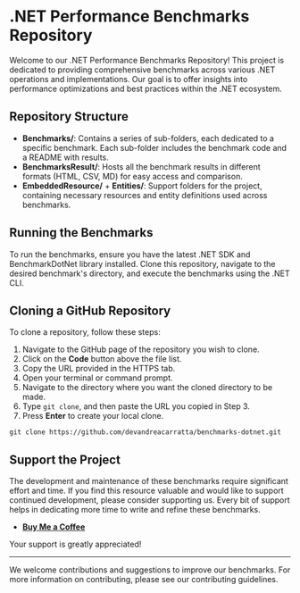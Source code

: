 # .NET Performance Benchmarks Repository

Welcome to our .NET Performance Benchmarks Repository! This project is dedicated to providing comprehensive benchmarks across various .NET operations and implementations. Our goal is to offer insights into performance optimizations and best practices within the .NET ecosystem.

## Repository Structure

- **Benchmarks/**: Contains a series of sub-folders, each dedicated to a specific benchmark. Each sub-folder includes the benchmark code and a README with results.
- **BenchmarksResult/**: Hosts all the benchmark results in different formats (HTML, CSV, MD) for easy access and comparison.
- **EmbeddedResource/** + **Entities/**: Support folders for the project, containing necessary resources and entity definitions used across benchmarks.

## Running the Benchmarks

To run the benchmarks, ensure you have the latest .NET SDK and BenchmarkDotNet library installed. Clone this repository, navigate to the desired benchmark's directory, and execute the benchmarks using the .NET CLI.

## Cloning a GitHub Repository

To clone a repository, follow these steps:

1. Navigate to the GitHub page of the repository you wish to clone.
2. Click on the **Code** button above the file list.
3. Copy the URL provided in the HTTPS tab.
4. Open your terminal or command prompt.
5. Navigate to the directory where you want the cloned directory to be made.
6. Type `git clone`, and then paste the URL you copied in Step 3.
7. Press **Enter** to create your local clone.

```shell
git clone https://github.com/devandreacarratta/benchmarks-dotnet.git
```

## Support the Project

The development and maintenance of these benchmarks require significant effort and time. If you find this resource valuable and would like to support continued development, please consider supporting us. Every bit of support helps in dedicating more time to write and refine these benchmarks.

- **[Buy Me a Coffee](https://links.devandreacarratta.it/buymeacoffee)**

Your support is greatly appreciated!

---

We welcome contributions and suggestions to improve our benchmarks. For more information on contributing, please see our contributing guidelines.
